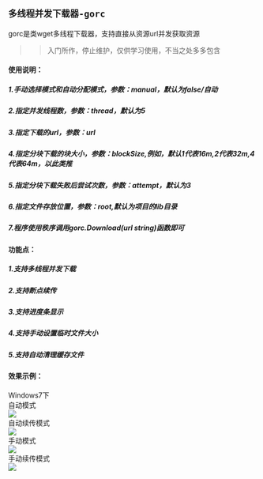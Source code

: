 `多线程并发下载器-gorc`
------------------------------------
gorc是类wget多线程下载器，支持直接从资源url并发获取资源
>> 入门所作，停止维护，仅供学习使用，不当之处多多包含

#### 使用说明：</br>
##### 1.手动选择模式和自动分配模式，参数：manual，默认为false/自动</br>
##### 2.指定并发线程数，参数：thread，默认为5</br>
##### 3.指定下载的url，参数：url</br>
##### 4.指定分块下载的块大小，参数：blockSize,例如，默认1代表16m,2代表32m,4代表64m，以此类推</br>
##### 5.指定分块下载失败后尝试次数，参数：attempt，默认为3</br>
##### 6.指定文件存放位置，参数：root,默认为项目的lib目录</br>
##### 7.程序使用秩序调用gorc.Download(url string)函数即可</br>

#### 功能点：</br>
##### 1.支持多线程并发下载</br>
##### 2.支持断点续传</br>
##### 3.支持进度条显示</br>
##### 4.支持手动设置临时文件大小</br>
##### 5.支持自动清理缓存文件</br>

#### 效果示例：
Windows7下</br>
自动模式</br>
![](https://github.com/V-I-C-T-O-R/gorc/blob/master/pic/windows_auto.png)</br>
自动续传模式</br>
![](https://github.com/V-I-C-T-O-R/gorc/blob/master/pic/windows_auto_comsu.png)</br>
手动模式</br>
![](https://github.com/V-I-C-T-O-R/gorc/blob/master/pic/windows_manu.png)</br>
手动续传模式</br>
![](https://github.com/V-I-C-T-O-R/gorc/blob/master/pic/windows_manu_consumer.png)
